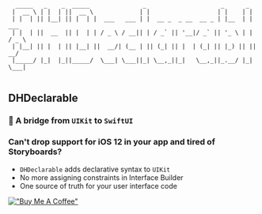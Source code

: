 ```
  _____   _    _  _____               _                     _      _       
 |  __ \ | |  | ||  __ \             | |                   | |    | |      
 | |  | || |__| || |  | |  ___   ___ | |  __ _  _ __  __ _ | |__  | |  ___ 
 | |  | ||  __  || |  | | / _ \ / __|| | / _` || '__|/ _` || '_ \ | | / _ \
 | |__| || |  | || |__| ||  __/| (__ | || (_| || |  | (_| || |_) || ||  __/
 |_____/ |_|  |_||_____/  \___| \___||_| \__,_||_|   \__,_||_.__/ |_| \___|
 
```
## DHDeclarable
### 🌉 A bridge from `UIKit` to `SwiftUI`

### Can't drop support for iOS 12 in your app and tired of Storyboards?
* `DHDeclarable` adds declarative syntax to `UIKit`
* No more assigning constraints in Interface Builder
* One source of truth for your user interface code

[!["Buy Me A Coffee"](https://www.buymeacoffee.com/assets/img/custom_images/orange_img.png)](https://www.buymeacoffee.com/https://www.buymeacoffee.com/codedbydan)
